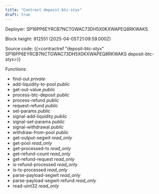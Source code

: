 ```yaml
---
title: "Contract deposit-btc-styx"
draft: true
---
```

Deployer: SP16PP6EYRCB7NCTGWAC73DH5X0KXWAPEQ8RKWAKS


 



Block height: 912551 (2025-04-05T21:09:59.000Z)

Source code: {{<contractref "deposit-btc-styx" SP16PP6EYRCB7NCTGWAC73DH5X0KXWAPEQ8RKWAKS deposit-btc-styx>}}

Functions:

* find-out _private_
* add-liquidity-to-pool _public_
* get-out-value _public_
* process-btc-deposit _public_
* process-refund _public_
* request-refund _public_
* set-params _public_
* signal-add-liquidity _public_
* signal-set-params _public_
* signal-withdrawal _public_
* withdraw-from-pool _public_
* get-output-segwit _read_only_
* get-pool _read_only_
* get-processed-tx _read_only_
* get-refund-count _read_only_
* get-refund-request _read_only_
* is-refund-processed _read_only_
* is-tx-processed _read_only_
* parse-payload-segwit _read_only_
* parse-payload-segwit-refund _read_only_
* read-uint32 _read_only_
